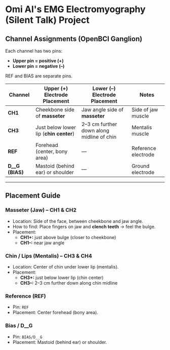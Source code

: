 # Omi AI's EMG Electromyography (Silent Talk) Project

## Channel Assignments (OpenBCI Ganglion)

Each channel has two pins:
- **Upper pin = positive (+)**
- **Lower pin = negative (–)**

REF and BIAS are separate pins.

| Channel | Upper (+) Electrode Placement                  | Lower (–) Electrode Placement                | Notes |
|---------|------------------------------------------------|----------------------------------------------|-------|
| **CH1** | Cheekbone side of **masseter**                 | Jaw angle side of **masseter**               | Side of jaw muscle |
| **CH3** | Just below lower lip (**chin center**)         | 2–3 cm further down along midline of chin    | Mentalis muscle |
| **REF** | Forehead (center, bony area)                   | —                                            | Reference electrode |
| **D__G (BIAS)**| Mastoid (behind ear) or shoulder               | —                                            | Ground electrode |

---

## Placement Guide

### Masseter (Jaw) – CH1 & CH2
- Location: Side of the face, between cheekbone and jaw angle.  
- How to find: Place fingers on jaw and **clench teeth** → feel the bulge.  
- Placement:  
  - **CH1+:** just above bulge (closer to cheekbone)  
  - **CH1–:** near jaw angle  

### Chin / Lips (Mentalis) – CH3 & CH4
- Location: Center of chin under lower lip (mentalis).  
- Placement:  
  - **CH3+:** just below lower lip (chin center)  
  - **CH3–:** 2–3 cm further down along chin midline  

### Reference (REF)
- Pin: `REF`  
- Placement: Center forehead (bony area).  

### Bias / D__G
- Pin: `BIAS/D__G`  
- Placement: Mastoid (behind ear) or shoulder.  